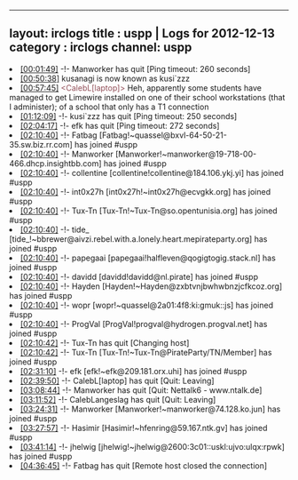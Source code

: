 
---
layout: irclogs
title : uspp | Logs for 2012-12-13
category : irclogs
channel: uspp
---
<li class="logitem"><a href="#00:01:49" name="00:01:49" class="time">[00:01:49]</a> -!- <span class="quit">Manworker</span> has quit [Ping timeout: 260 seconds] </li>
<li class="logitem"><a href="#00:50:38" name="00:50:38" class="time">[00:50:38]</a> <span class="nick">kusanagi</span> is now known as <span class="nick">kusi`zzz</span> </li>
<li class="logitem"><a href="#00:57:45" name="00:57:45" class="time">[00:57:45]</a> <span class="person" style="color:#924f58">&lt;CalebL[laptop]&gt;</span> Heh, apparently some students have managed to get Limewire installed on one of their school workstations (that I administer); of a school that only has a T1 connection </li>
<li class="logitem"><a href="#01:12:09" name="01:12:09" class="time">[01:12:09]</a> -!- <span class="quit">kusi`zzz</span> has quit [Ping timeout: 250 seconds] </li>
<li class="logitem"><a href="#02:04:17" name="02:04:17" class="time">[02:04:17]</a> -!- <span class="quit">efk</span> has quit [Ping timeout: 272 seconds] </li>
<li class="logitem"><a href="#02:10:40" name="02:10:40" class="time">[02:10:40]</a> -!- <span class="join">Fatbag</span> [Fatbag!~quassel@bxvl-64-50-21-35.sw.biz.rr.com] has joined #uspp </li>
<li class="logitem"><a href="#02:10:40" name="02:10:40" class="time">[02:10:40]</a> -!- <span class="join">Manworker</span> [Manworker!~manworker@19-718-00-466.dhcp.insightbb.com] has joined #uspp </li>
<li class="logitem"><a href="#02:10:40" name="02:10:40" class="time">[02:10:40]</a> -!- <span class="join">collentine</span> [collentine!collentine@184.106.ykj.yi] has joined #uspp </li>
<li class="logitem"><a href="#02:10:40" name="02:10:40" class="time">[02:10:40]</a> -!- <span class="join">int0x27h</span> [int0x27h!~int0x27h@ecvgkk.org] has joined #uspp </li>
<li class="logitem"><a href="#02:10:40" name="02:10:40" class="time">[02:10:40]</a> -!- <span class="join">Tux-Tn</span> [Tux-Tn!~Tux-Tn@so.opentunisia.org] has joined #uspp </li>
<li class="logitem"><a href="#02:10:40" name="02:10:40" class="time">[02:10:40]</a> -!- <span class="join">tide_</span> [tide_!~bbrewer@aivzi.rebel.with.a.lonely.heart.mepirateparty.org] has joined #uspp </li>
<li class="logitem"><a href="#02:10:40" name="02:10:40" class="time">[02:10:40]</a> -!- <span class="join">papegaai</span> [papegaai!halfleven@qogigtogig.stack.nl] has joined #uspp </li>
<li class="logitem"><a href="#02:10:40" name="02:10:40" class="time">[02:10:40]</a> -!- <span class="join">davidd</span> [davidd!davidd@nl.pirate] has joined #uspp </li>
<li class="logitem"><a href="#02:10:40" name="02:10:40" class="time">[02:10:40]</a> -!- <span class="join">Hayden</span> [Hayden!~Hayden@zxbtvnjbwhwbnzjcfkcoz.org] has joined #uspp </li>
<li class="logitem"><a href="#02:10:40" name="02:10:40" class="time">[02:10:40]</a> -!- <span class="join">wopr</span> [wopr!~quassel@2a01:4f8:ki:gmuk::js] has joined #uspp </li>
<li class="logitem"><a href="#02:10:40" name="02:10:40" class="time">[02:10:40]</a> -!- <span class="join">ProgVal</span> [ProgVal!progval@hydrogen.progval.net] has joined #uspp </li>
<li class="logitem"><a href="#02:10:42" name="02:10:42" class="time">[02:10:42]</a> -!- <span class="quit">Tux-Tn</span> has quit [Changing host] </li>
<li class="logitem"><a href="#02:10:42" name="02:10:42" class="time">[02:10:42]</a> -!- <span class="join">Tux-Tn</span> [Tux-Tn!~Tux-Tn@PirateParty/TN/Member] has joined #uspp </li>
<li class="logitem"><a href="#02:31:10" name="02:31:10" class="time">[02:31:10]</a> -!- <span class="join">efk</span> [efk!~efk@209.181.orx.uhi] has joined #uspp </li>
<li class="logitem"><a href="#02:39:50" name="02:39:50" class="time">[02:39:50]</a> -!- <span class="quit">CalebL[laptop]</span> has quit [Quit: Leaving] </li>
<li class="logitem"><a href="#03:08:44" name="03:08:44" class="time">[03:08:44]</a> -!- <span class="quit">Manworker</span> has quit [Quit: Nettalk6 - www.ntalk.de] </li>
<li class="logitem"><a href="#03:11:52" name="03:11:52" class="time">[03:11:52]</a> -!- <span class="quit">CalebLangeslag</span> has quit [Quit: Leaving] </li>
<li class="logitem"><a href="#03:24:31" name="03:24:31" class="time">[03:24:31]</a> -!- <span class="join">Manworker</span> [Manworker!~manworker@74.128.ko.jun] has joined #uspp </li>
<li class="logitem"><a href="#03:27:57" name="03:27:57" class="time">[03:27:57]</a> -!- <span class="join">Hasimir</span> [Hasimir!~hfenring@59.167.ntk.gv] has joined #uspp </li>
<li class="logitem"><a href="#03:41:14" name="03:41:14" class="time">[03:41:14]</a> -!- <span class="join">jhelwig</span> [jhelwig!~jhelwig@2600:3c01::uskl:ujvo:ulqx:rpwk] has joined #uspp </li>
<li class="logitem"><a href="#04:36:45" name="04:36:45" class="time">[04:36:45]</a> -!- <span class="quit">Fatbag</span> has quit [Remote host closed the connection] </li>


